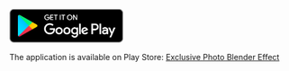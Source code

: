 [<img alt="Get it on Google Play" height="60" src="https://github.com/jignesh8992/Battery-Information/blob/master/social/google-play-badge.png" />](https://play.google.com/store/apps/details?id=com.photovideoeditormaker.exclusivephotoblender) 

The application is available on Play Store: <a href="https://play.google.com/store/apps/details?id=com.photovideoeditormaker.exclusivephotoblender" >Exclusive Photo Blender Effect</a>

